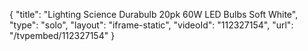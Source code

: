 {
    "title": "Lighting Science Durabulb 20pk 60W LED Bulbs Soft White",
    "type": "solo",
    "layout": "iframe-static",
    "videoId": "112327154",
    "url": "\/tvpembed\/112327154"
}